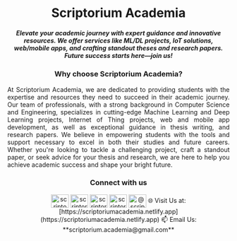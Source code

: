 <h1 align="center">Scriptorium Academia</h1>
<h5 align="center">Elevate your academic journey with expert guidance and innovative resources. We offer services like ML/DL projects, IoT solutions, web/mobile apps, and crafting standout theses and research papers. Future success starts here—join us!</h5>

<h3 align="center">Why choose Scriptorium Academia?</h3>

<p align="justify">At Scriptorium Academia, we are dedicated to providing students with the expertise and resources they need to succeed in their academic journey. Our team of professionals, with a strong background in Computer Science and Engineering, specializes in cutting-edge Machine Learning and Deep Learning projects, Internet of Thing projects, web and mobile app development, as well as exceptional guidance in thesis writing, and research papers. We believe in empowering students with the tools and support necessary to excel in both their studies and future careers. Whether you're looking to tackle a challenging project, craft a standout paper, or seek advice for your thesis and research, we are here to help you achieve academic success and shape your bright future.
</p>

<h3 align="center">Connect with us</h3>
<p align="center">
<a href="https://twitter.com/scriptodemia" target="blank"><img align="center" src="https://raw.githubusercontent.com/rahuldkjain/github-profile-readme-generator/master/src/images/icons/Social/twitter.svg" alt="scriptodemia" height="30" width="40" /></a>
<a href="https://linkedin.com/in/scriptoriumacademia" target="blank"><img align="center" src="https://raw.githubusercontent.com/rahuldkjain/github-profile-readme-generator/master/src/images/icons/Social/linked-in-alt.svg" alt="scriptoriumacademia" height="30" width="40" /></a>
<a href="https://fb.com/scriptorium.academia" target="blank"><img align="center" src="https://raw.githubusercontent.com/rahuldkjain/github-profile-readme-generator/master/src/images/icons/Social/facebook.svg" alt="scriptorium.academia" height="30" width="40" /></a>
<a href="https://instagram.com/scriptorium.academia" target="blank"><img align="center" src="https://raw.githubusercontent.com/rahuldkjain/github-profile-readme-generator/master/src/images/icons/Social/instagram.svg" alt="scriptorium.academia" height="30" width="40" /></a>
<a href="https://www.youtube.com/c/@scriptoriumacademia" target="blank"><img align="center" src="https://raw.githubusercontent.com/rahuldkjain/github-profile-readme-generator/master/src/images/icons/Social/youtube.svg" alt="@scriptoriumacademia" height="30" width="40" /></a>
🌐 Visit Us at: [https://scriptoriumacademia.netlify.app](https://scriptoriumacademia.netlify.app)
📫 Email Us: **scriptorium.academia@gmail.com**
</p>
